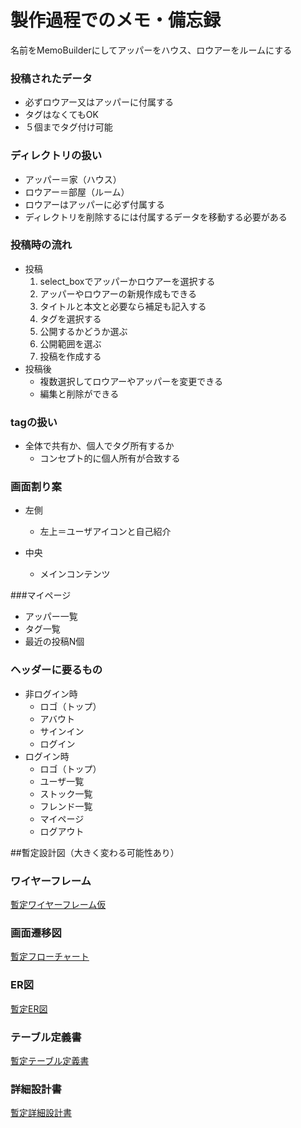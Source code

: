 # 製作過程でのメモ・備忘録
名前をMemoBuilderにしてアッパーをハウス、ロウアーをルームにする

### 投稿されたデータ
- 必ずロウアー又はアッパーに付属する
- タグはなくてもOK
- ５個までタグ付け可能

### ディレクトリの扱い
- アッパー＝家（ハウス）
- ロウアー＝部屋（ルーム）
- ロウアーはアッパーに必ず付属する
- ディレクトリを削除するには付属するデータを移動する必要がある


### 投稿時の流れ
- 投稿
	1. select_boxでアッパーかロウアーを選択する
	2. アッパーやロウアーの新規作成もできる
	3. タイトルと本文と必要なら補足も記入する
	4. タグを選択する
	5. 公開するかどうか選ぶ
	6. 公開範囲を選ぶ
	7. 投稿を作成する
- 投稿後
	- 複数選択してロウアーやアッパーを変更できる
	- 編集と削除ができる

### tagの扱い
- 全体で共有か、個人でタグ所有するか
	- コンセプト的に個人所有が合致する

### 画面割り案
- 左側
	- 左上＝ユーザアイコンと自己紹介

- 中央
	- メインコンテンツ

###マイページ
- アッパー一覧
- タグ一覧
- 最近の投稿N個

### ヘッダーに要るもの
- 非ログイン時
	- ロゴ（トップ）
	- アバウト
	- サインイン
	- ログイン
- ログイン時
	- ロゴ（トップ）
	- ユーザ一覧
	- ストック一覧
	- フレンド一覧
	- マイページ
	- ログアウト

##暫定設計図（大きく変わる可能性あり）
### ワイヤーフレーム
[暫定ワイヤーフレーム仮](https://drive.google.com/file/d/1HtUShxXPoxzwMkq5JNd-tEW583mloDYA/view?usp=sharing)
### 画面遷移図
[暫定フローチャート](https://drive.google.com/file/d/1zcefDqH2QGf6pCJDYxlzsw0GapG42wiN/view?usp=sharing)
### ER図
[暫定ER図](https://drive.google.com/file/d/1a5Ef1un2_GitRdnwZ-Pgdp-s8KoaXnn4/view?usp=sharing)
### テーブル定義書
[暫定テーブル定義書](https://docs.google.com/spreadsheets/d/1Fivq2PQLAdo0bEieA3Fq_veUerXQ2Z0ug_UB5FMmz34/edit?usp=sharing)
### 詳細設計書
[暫定詳細設計書](https://docs.google.com/spreadsheets/d/1w8F0worbB8bxHyn1_kTAO2r8XC6c1BO5-1p8JhLS-as/edit?usp=sharing)